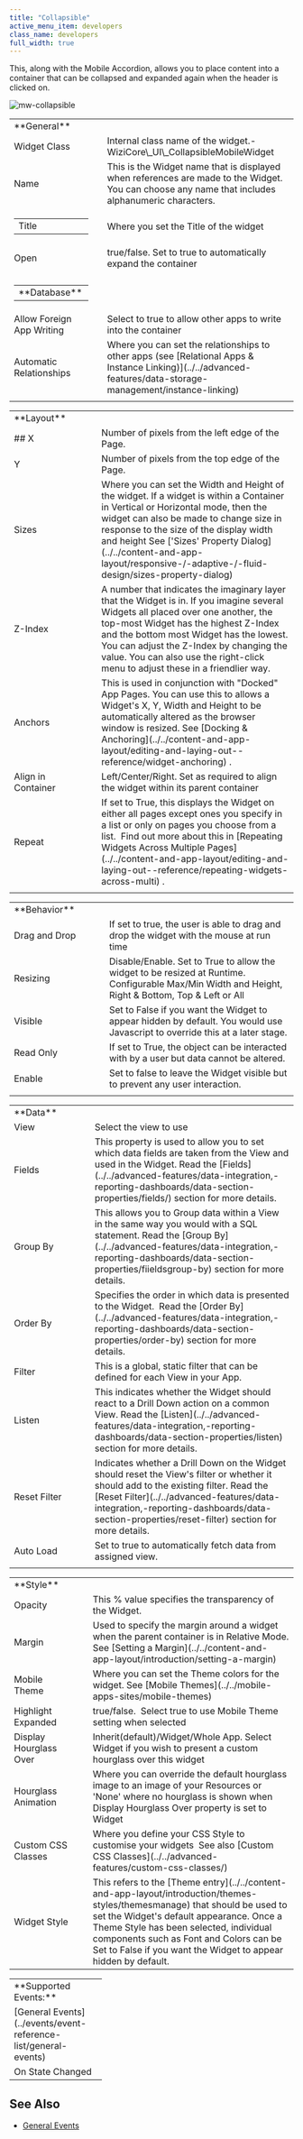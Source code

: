 ```yaml
---
title: "Collapsible"
active_menu_item: developers
class_name: developers
full_width: true
---
```



This, along with the Mobile Accordion, allows you to place content into a container that can be collapsed and expanded again when the header is clicked on.

![mw-collapsible](/img/docs/mw-collapsible.png)

<table>
<tr>
<td width="176">
<a id="general"> </a> **General**

</td>
<td width="22">
</td>
<td width="744">
</td>
</tr>
<tr>
<td width="176">
Widget Class

</td>
<td width="22">
</td>
<td width="744">
Internal class name of the widget.- WiziCore\_UI\_CollapsibleMobileWidget

</td>
</tr>
<tr>
<td width="176">
Name

</td>
<td width="22">
</td>
<td width="744">
This is the Widget name that is displayed when references are made to the Widget. You can choose any name that includes alphanumeric characters.

</td>
</tr>
<tr>
<td width="176">
<table>
<tr>
<td width="148">
Title

</td>
</tr>
</table>
</td>
<td width="22">
</td>
<td width="744">
Where you set the Title of the widget

</td>
</tr>
<tr>
<td width="176">
Open

</td>
<td width="22">
</td>
<td width="744">
true/false. Set to true to automatically expand the container

</td>
</tr>
<tr>
<td width="176">
</td>
<td width="22">
</td>
<td width="744">
</td>
</tr>
<tr>
<td width="176">
<table>
<tr>
<td width="148">
<a id="database"> </a> **Database**

</td>
</tr>
</table>
</td>
<td width="22">
</td>
<td width="744">
</td>
</tr>
<tr>
<td width="176">
Allow Foreign App Writing

</td>
<td width="22">
</td>
<td width="744">
Select to true to allow other apps to write into the container

</td>
</tr>
<tr>
<td width="176">
Automatic Relationships

</td>
<td width="22">
</td>
<td width="744">
Where you can set the relationships to other apps (see [Relational Apps & Instance Linking)](../../advanced-features/data-storage-management/instance-linking)

</td>
</tr>
<tr>
<td width="176">
</td>
<td width="22">
</td>
<td width="744">
</td>
</tr>
</table>
<table>
<tr>
<td width="177">
<a id="layout"> </a> **Layout**

</td>
<td width="20">
</td>
<td width="745">
</td>
</tr>
<tr>
<td width="177">
## X

</td>
<td width="20">
</td>
<td width="745">
Number of pixels from the left edge of the Page.

</td>
</tr>
<tr>
<td width="177">
Y

</td>
<td width="20">
</td>
<td width="745">
Number of pixels from the top edge of the Page.

</td>
</tr>
<tr>
<td width="177">
Sizes

</td>
<td width="20">
</td>
<td width="745">
Where you can set the Width and Height of the widget. If a widget is within a Container in Vertical or Horizontal mode, then the widget can also be made to change size in response to the size of the display width and height See ['Sizes' Property Dialog](../../content-and-app-layout/responsive-/-adaptive-/-fluid-design/sizes-property-dialog)

</td>
</tr>
<tr>
<td width="177">
Z-Index

</td>
<td width="20">
</td>
<td width="745">
A number that indicates the imaginary layer that the Widget is in. If you imagine several Widgets all placed over one another, the top-most Widget has the highest Z-Index and the bottom most Widget has the lowest. You can adjust the Z-Index by changing the value. You can also use the right-click menu to adjust these in a friendlier way.

</td>
</tr>
<tr>
<td width="177">
Anchors

</td>
<td width="20">
</td>
<td width="745">
This is used in conjunction with "Docked" App Pages. You can use this to allows a Widget's X, Y, Width and Height to be automatically altered as the browser window is resized. See [Docking & Anchoring](../../content-and-app-layout/editing-and-laying-out--reference/widget-anchoring) .

</td>
</tr>
<tr>
<td width="177">
Align in Container

</td>
<td width="20">
</td>
<td width="745">
Left/Center/Right. Set as required to align the widget within its parent container

</td>
</tr>
<tr>
<td width="177">
Repeat

</td>
<td width="20">
</td>
<td width="745">
If set to True, this displays the Widget on either all pages except ones you specify in a list or only on pages you choose from a list.  Find out more about this in [Repeating Widgets Across Multiple Pages](../../content-and-app-layout/editing-and-laying-out--reference/repeating-widgets-across-multi) .

</td>
</tr>
<tr>
<td width="177">
</td>
<td width="20">
</td>
<td width="745">
</td>
</tr>
</table>
<table>
<tr>
<td width="177">
<a id="behavior"> </a> **Behavior**

</td>
<td width="21">
</td>
<td width="744">
</td>
</tr>
<tr>
<td width="177">
Drag and Drop

</td>
<td width="21">
</td>
<td width="744">
If set to true, the user is able to drag and drop the widget with the mouse at run time

</td>
</tr>
<tr>
<td width="177">
Resizing

</td>
<td width="21">
</td>
<td width="744">
Disable/Enable. Set to True to allow the widget to be resized at Runtime. Configurable Max/Min Width and Height, Right & Bottom, Top & Left or All

</td>
</tr>
<tr>
<td width="177">
Visible

</td>
<td width="21">
</td>
<td width="744">
Set to False if you want the Widget to appear hidden by default. You would use Javascript to override this at a later stage.

</td>
</tr>
<tr>
<td width="177">
Read Only

</td>
<td width="21">
</td>
<td width="744">
If set to True, the object can be interacted with by a user but data cannot be altered.

</td>
</tr>
<tr>
<td width="177">
Enable

</td>
<td width="21">
</td>
<td width="744">
Set to false to leave the Widget visible but to prevent any user interaction.

</td>
</tr>
<tr>
<td width="177">
</td>
<td width="21">
</td>
<td width="744">
</td>
</tr>
</table>
<table>
<tr>
<td width="178">
<a id="data"> </a> **Data**

</td>
<td width="20">
</td>
<td width="744">
</td>
</tr>
<tr>
<td width="178">
View

</td>
<td width="20">
</td>
<td width="744">
Select the view to use

</td>
</tr>
<tr>
<td width="178">
Fields

</td>
<td width="20">
</td>
<td width="744">
This property is used to allow you to set which data fields are taken from the View and used in the Widget. Read the [Fields](../../advanced-features/data-integration,-reporting-dashboards/data-section-properties/fields/) section for more details.

</td>
</tr>
<tr>
<td width="178">
Group By

</td>
<td width="20">
</td>
<td width="744">
This allows you to Group data within a View in the same way you would with a SQL statement. Read the [Group By](../../advanced-features/data-integration,-reporting-dashboards/data-section-properties/fiieldsgroup-by) section for more details.

</td>
</tr>
<tr>
<td width="178">
Order By

</td>
<td width="20">
</td>
<td width="744">
Specifies the order in which data is presented to the Widget.  Read the [Order By](../../advanced-features/data-integration,-reporting-dashboards/data-section-properties/order-by) section for more details.

</td>
</tr>
<tr>
<td width="178">
Filter

</td>
<td width="20">
</td>
<td width="744">
This is a global, static filter that can be defined for each View in your App.

</td>
</tr>
<tr>
<td width="178">
Listen

</td>
<td width="20">
</td>
<td width="744">
This indicates whether the Widget should react to a Drill Down action on a common View. Read the [Listen](../../advanced-features/data-integration,-reporting-dashboards/data-section-properties/listen) section for more details.

</td>
</tr>
<tr>
<td width="178">
Reset Filter

</td>
<td width="20">
</td>
<td width="744">
Indicates whether a Drill Down on the Widget should reset the View's filter or whether it should add to the existing filter. Read the [Reset Filter](../../advanced-features/data-integration,-reporting-dashboards/data-section-properties/reset-filter) section for more details.

</td>
</tr>
<tr>
<td width="178">
Auto Load

</td>
<td width="20">
</td>
<td width="744">
Set to true to automatically fetch data from assigned view.

</td>
</tr>
<tr>
<td width="178">
</td>
<td width="20">
</td>
<td width="744">
</td>
</tr>
</table>
<table>
<tr>
<td width="179">
<a id="style"> </a> **Style**

</td>
<td width="20">
</td>
<td width="743">
</td>
</tr>
<tr>
<td width="179">
Opacity

</td>
<td width="20">
</td>
<td width="743">
This % value specifies the transparency of the Widget.

</td>
</tr>
<tr>
<td width="179">
Margin

</td>
<td width="20">
</td>
<td width="743">
Used to specify the margin around a widget when the parent container is in Relative Mode. See [Setting a Margin](../../content-and-app-layout/introduction/setting-a-margin)

</td>
</tr>
<tr>
<td width="179">
Mobile Theme

</td>
<td width="20">
</td>
<td width="743">
Where you can set the Theme colors for the widget. See [Mobile Themes](../../mobile-apps-sites/mobile-themes)

</td>
</tr>
<tr>
<td width="179">
Highlight Expanded

</td>
<td width="20">
</td>
<td width="743">
true/false.  Select true to use Mobile Theme setting when selected

</td>
</tr>
<tr>
<td width="179">
Display Hourglass Over

</td>
<td width="20">
</td>
<td width="743">
Inherit(default)/Widget/Whole App. Select Widget if you wish to present a custom hourglass over this widget

</td>
</tr>
<tr>
<td width="179">
Hourglass Animation

</td>
<td width="20">
</td>
<td width="743">
Where you can override the default hourglass image to an image of your Resources or 'None' where no hourglass is shown when Display Hourglass Over property is set to Widget

</td>
</tr>
<tr>
<td width="179">
Custom CSS Classes

</td>
<td width="20">
</td>
<td width="743">
Where you define your CSS Style to customise your widgets  See also [Custom CSS Classes](../../advanced-features/custom-css-classes/)

</td>
</tr>
<tr>
<td width="179">
Widget Style

</td>
<td width="20">
</td>
<td width="743">
This refers to the [Theme entry](../../content-and-app-layout/introduction/themes-styles/themesmanage) that should be used to set the Widget's default appearance. Once a Theme Style has been selected, individual components such as Font and Colors can be Set to False if you want the Widget to appear hidden by default.

</td>
</tr>
</table>

<table>
<tr>
<td width="148">
**Supported Events:**

</td>
</tr>
<tr>
<td width="148">
[General Events](../events/event-reference-list/general-events)

</td>
</tr>
<tr>
<td width="148">
On State Changed

</td>
</tr>
</table>

## **See Also**

 - [General Events](../events/event-reference-list/general-events)

